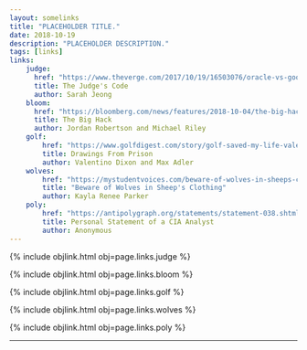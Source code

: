 ```yaml
---
layout: somelinks
title: "PLACEHOLDER TITLE."
date: 2018-10-19
description: "PLACEHOLDER DESCRIPTION."
tags: [links]
links:
    judge:
      href: "https://www.theverge.com/2017/10/19/16503076/oracle-vs-google-judge-william-alsup-interview-waymo-uber"
      title: The Judge's Code
      author: Sarah Jeong
    bloom:
      href: "https://bloomberg.com/news/features/2018-10-04/the-big-hack-how-china-used-a-tiny-chip-to-infiltrate-america-s-top-companies"
      title: The Big Hack
      author: Jordan Robertson and Michael Riley
    golf:
        href: "https://www.golfdigest.com/story/golf-saved-my-life-valentino-dixon"
        title: Drawings From Prison
        author: Valentino Dixon and Max Adler
    wolves:
        href: "https://mystudentvoices.com/beware-of-wolves-in-sheeps-clothing-the-tale-of-a-progressive-professor-who-forgot-to-hide-her-7efe21b1fc5d"
        title: "Beware of Wolves in Sheep's Clothing"
        author: Kayla Renee Parker
    poly:
        href: "https://antipolygraph.org/statements/statement-038.shtml"
        title: Personal Statement of a CIA Analyst
        author: Anonymous
---
```


{% include objlink.html obj=page.links.judge %}
<p></p>

{% include objlink.html obj=page.links.bloom %}
<p></p>

{% include objlink.html obj=page.links.golf %}
<p></p>

{% include objlink.html obj=page.links.wolves %}
<p></p>

{% include objlink.html obj=page.links.poly %}
<p></p>


<hr class="footsep" />
